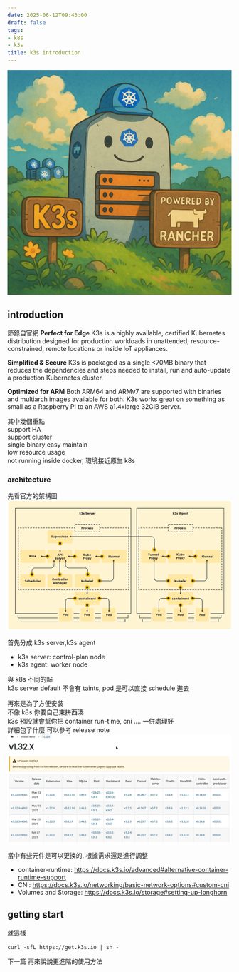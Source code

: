 ```yaml
---
date: 2025-06-12T09:43:00
draft: false
tags:
- k8s
- k3s
title: k3s introduction
---
```

![alt](images/banner.png)  

<!--more-->

## introduction
節錄自官網
**Perfect for Edge**
K3s is a highly available, certified Kubernetes distribution designed for production workloads in unattended, resource-constrained, remote locations or inside IoT appliances.

**Simplified & Secure**
K3s is packaged as a single <70MB binary that reduces the dependencies and steps needed to install, run and auto-update a production Kubernetes cluster.

**Optimized for ARM**
Both ARM64 and ARMv7 are supported with binaries and multiarch images available for both. K3s works great on something as small as a Raspberry Pi to an AWS a1.4xlarge 32GiB server.


其中幾個重點  
support HA  
support cluster  
single binary easy maintain  
low resource usage  
not running inside docker, 環境接近原生 k8s  

### architecture

先看官方的架構圖
![](images/architecture.png)

首先分成 k3s server,k3s agent  
- k3s server: control-plan node  
- k3s agent: worker node  

與 k8s 不同的點  
k3s server default 不會有 taints, pod 是可以直接 schedule 進去

再來是為了方便安裝  
不像 k8s 你要自己東拼西湊  
k3s 預設就會幫你把 container run-time, cni .... 一併處理好  
詳細包了什麼  可以參考 release note
![](images/release_note.png)

當中有些元件是可以更換的, 根據需求還是進行調整  
- container-runtime: https://docs.k3s.io/advanced#alternative-container-runtime-support
- CNI: https://docs.k3s.io/networking/basic-network-options#custom-cni  
- Volumes and Storage: https://docs.k3s.io/storage#setting-up-longhorn

## getting start

就這樣
```
curl -sfL https://get.k3s.io | sh -
```

下一篇 再來說說更進階的使用方法